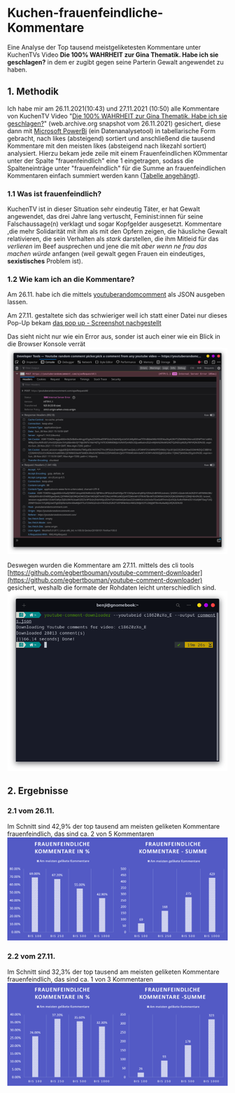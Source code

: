 # Kuchen-frauenfeindliche-Kommentare
Eine Analyse der Top tausend meistgeliketesten Kommentare unter KuchenTVs Video **Die 100% WAHRHEIT zur Gina Thematik. Habe ich sie geschlagen?** in dem er zugibt gegen seine Parterin Gewalt angewendet zu haben.
## 1. Methodik
Ich habe mir am 26.11.2021(10:43) und 27.11.2021 (10:50) alle Kommentare von KuchenTV Video "[Die 100% WAHRHEIT zur Gina Thematik. Habe ich sie geschlagen?](https://web.archive.org/web/20211126092349/https%3A%2F%2Fwww.youtube.com%2Fwatch%3Fv%3Dc186Z0zXo_E)" (web.archive.org snapshot vom 26.11.2021) gesichert, diese dann mit [Microsoft PowerBi](https://powerbi.microsoft.com/de-de/) (ein Datenanalysetool) in tabellarische Form gebracht, nach likes (absteigend) sortiert und anschließend die tausend Kommentare mit den meisten likes (absteigend nach likezahl sortiert) analysiert. Hierzu bekam jede zeile mit einem Frauenfeindlichen KOmmentar unter der Spalte "frauenfeindlich" eine 1 eingetragen, sodass die Spalteneinträge unter "frauenfeindlich" für die Summe an frauenfeindlichen Kommentaren einfach summiert werden kann ([Tabelle angehängt](https://github.com/Benji7103/Kuchen-frauenfeindliche-Kommentare/blob/main/Kuchen%20Kommentare.xlsx)).
### 1.1 Was ist frauenfeindlich?
KuchenTV ist in dieser Situation sehr eindeutig Täter, er hat Gewalt angewendet, das drei Jahre lang vertuscht, Feminist:innen für seine Falschaussage(n) verklagt und sogar Kopfgelder ausgesetzt.
Kommentare ,die mehr Solidarität mit ihm als mit den Opfern zeigen, die häusliche Gewalt relativieren, die sein Verhalten als *stark* darstellen, die ihm Mitleid für das *verlieren* im Beef ausprechen und jene die mit *aber wenn ne frau das machen würde* anfangen (weil gewalt gegen Frauen ein eindeutiges, **sexistisches** Problem ist).
### 1.2 Wie kam ich an die Kommentare?
Am 26.11. habe ich die mittels [youtuberandomcomment](https://youtuberandomcomment.com/) als JSON ausgeben lassen.

Am 27.11. gestaltete sich das schwieriger weil ich statt einer Datei nur dieses Pop-Up bekam [das pop up - Screenshot nachgestellt](https://github.com/Benji7103/Kuchen-frauenfeindliche-Kommentare/blob/main/Screenshots/Screenshot%20from%202021-11-28%2016-10-01.png)

Das sieht nicht nur wie ein Error aus, sonder ist auch einer wie ein Blick in die Browser Konsole verrät ![Der Error in der Konsole - Screenshot nachgestellt](https://github.com/Benji7103/Kuchen-frauenfeindliche-Kommentare/blob/main/Screenshots/Screenshot%20from%202021-11-28%2016-12-43.png)

Deswegen wurden die Kommentare am 27.11. mittels des cli tools [https://github.com/egbertbouman/youtube-comment-downloader](https://github.com/egbertbouman/youtube-comment-downloader) gesichert, weshalb die formate der Rohdaten leicht unterschiedlich sind. ![Ja das runterladen hat ne Weile gedauert - Originalscreenshot](https://github.com/Benji7103/Kuchen-frauenfeindliche-Kommentare/blob/main/Screenshots/Screenshot%20from%202021-11-27%2011-18-21.png)
## 2. Ergebnisse
### 2.1 vom 26.11. 
Im Schnitt sind 42,9% der top tausend am meisten geliketen Kommentare frauenfeindlich, das sind ca. 2 von 5 Kommentaren ![Das sieht dann so aus](https://github.com/Benji7103/Kuchen-frauenfeindliche-Kommentare/blob/main/Ergebnisse%20-%20Visualiert/26%2011%202021%20Grafik.png)
### 2.2 vom 27.11.
Im Schnitt sind 32,3% der top tausend am meisten geliketen Kommentare frauenfeindlich, das sind ca. 1 von 3 Kommentaren ![Das sieht dann so aus](https://github.com/Benji7103/Kuchen-frauenfeindliche-Kommentare/blob/main/Ergebnisse%20-%20Visualiert/27%2011%202021%20Grafik.png)
